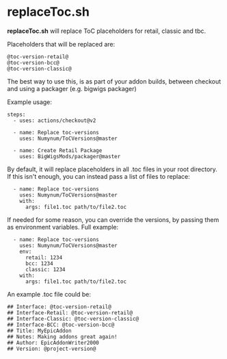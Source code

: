 # replaceToc.sh

__replaceToc.sh__ will replace ToC placeholders for retail, classic and tbc.

Placeholders that will be replaced are:
    
    @toc-version-retail@
    @toc-version-bcc@
    @toc-version-classic@

The best way to use this, is as part of your addon builds, between checkout and using a packager (e.g. bigwigs packager)

Example usage:

    steps:
      - uses: actions/checkout@v2

      - name: Replace toc-versions
        uses: Numynum/ToCVersions@master

      - name: Create Retail Package
        uses: BigWigsMods/packager@master

By default, it will replace placeholders in all .toc files in your root directory.
If this isn't enough, you can instead pass a list of files to replace:

      - name: Replace toc-versions
        uses: Numynum/ToCVersions@master
        with:
          args: file1.toc path/to/file2.toc

If needed for some reason, you can override the versions, by passing them as environment variables.
Full example:

      - name: Replace toc-versions
        uses: Numynum/ToCVersions@master
        env:
          retail: 1234
          bcc: 1234
          classic: 1234
        with:
          args: file1.toc path/to/file2.toc

An example .toc file could be:

    ## Interface: @toc-version-retail@
    ## Interface-Retail: @toc-version-retail@
    ## Interface-Classic: @toc-version-classic@
    ## Interface-BCC: @toc-version-bcc@
    ## Title: MyEpicAddon
    ## Notes: Making addons great again!
    ## Author: EpicAddonWriter2000
    ## Version: @project-version@
